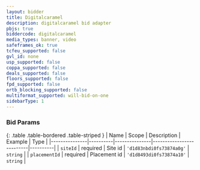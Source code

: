 ```yaml
---
layout: bidder
title: Digitalcaramel
description: digitalcaramel bid adapter
pbjs: true
biddercode: digitalcaramel
media_types: banner, video
safeframes_ok: true
tcfeu_supported: false
gvl_id: none
usp_supported: false
coppa_supported: false
deals_supported: false
floors_supported: false
fpd_supported: false
ortb_blocking_supported: false
multiformat_supported: will-bid-on-one
sidebarType: 1
---
```


### Bid Params

{: .table .table-bordered .table-striped }
| Name          | Scope    | Description   | Example                  | Type     |
|---------------|----------|---------------|--------------------------|----------|
| `siteId`      | required | Site id       | `'d1d83nbdi0fs73874a0g'` | `string` |
| `placementId` | required | Placement id  | `'d1d8493di0fs73874a10'` | `string` |
